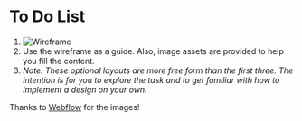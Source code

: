 # To Do List
1. ![Wireframe](https://github.com/AllStarCodeOrg/week2.day2.layouts/blob/master/optional_featureLists/wireframe.png?raw=true)
2. Use the wireframe as a guide. Also, image assets are provided to help you fill the content.
3. *Note: These optional layouts are more free form than the first three. The intention is for you to explore the task and to get familiar with how to implement a design on your own.*

Thanks to [Webflow](https://flexbox.webflow.com) for the images!
